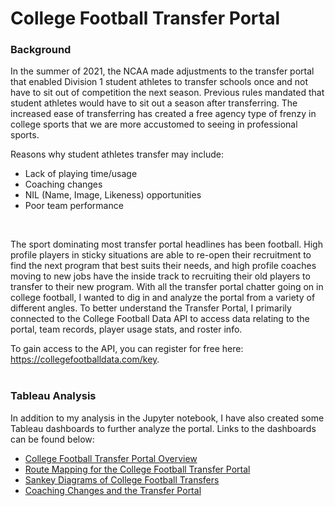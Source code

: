 # College Football Transfer Portal

### Background
In the summer of 2021, the NCAA made adjustments to the transfer portal that enabled Division 1 student athletes to transfer schools once and not have to sit out of competition the next season. Previous rules mandated that student athletes would have to sit out a season after transferring. The increased ease of transferring has created a free agency type of frenzy in college sports that we are more accustomed to seeing in professional sports. 

Reasons why student athletes transfer may include:
- Lack of playing time/usage
- Coaching changes
- NIL (Name, Image, Likeness) opportunities
- Poor team performance
<br>


The sport dominating most transfer portal headlines has been football. High profile players in sticky situations are able to re-open their recruitment to find the next program that best suits their needs, and high profile coaches moving to new jobs have the inside track to recruiting their old players to transfer to their new program. With all the transfer portal chatter going on in college football, I wanted to dig in and analyze the portal from a variety of different angles. To better understand the Transfer Portal, I primarily connected to the College Football Data API to access data relating to the portal, team records, player usage stats, and roster info. <br>

To gain access to the API, you can register for free here: https://collegefootballdata.com/key.
<br><br>


### Tableau Analysis
In addition to my analysis in the Jupyter notebook, I have also created some Tableau dashboards to further analyze the portal. Links to the dashboards can be found below:
- [College Football Transfer Portal Overview](https://public.tableau.com/app/profile/r.prabhu/viz/CollegeFootballTransferPortalOverview/TransferPortalOverview)
- [Route Mapping for the College Football Transfer Portal](https://public.tableau.com/app/profile/r.prabhu/viz/DestinationMappingCollegeFootballTransferPortal/MappingtheTransferPortal)
- [Sankey Diagrams of College Football Transfers](https://public.tableau.com/app/profile/r.prabhu/viz/SankeyDiagramsTrackingCollegeFootballTransfers/FBSFCSMovement)
- [Coaching Changes and the Transfer Portal](https://public.tableau.com/app/profile/r.prabhu/viz/EnclosedDotPlotsCoachingChangesandtheTransferPortal/CoachingChanges)
